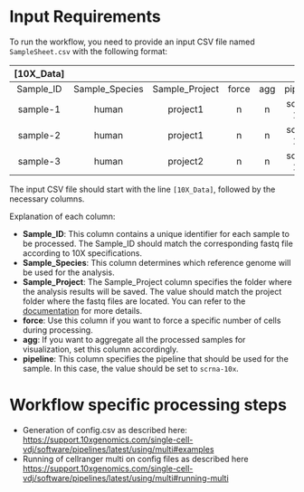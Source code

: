 # Input Requirements

To run the workflow, you need to provide an input CSV file named `SampleSheet.csv` with the following format:

| [10X_Data]  |                   |                   |          |        |              |
|:-----------:|:-----------------:|:-----------------:|:--------:|:------:|:------------:|
| Sample_ID   | Sample_Species    | Sample_Project    | force    | agg    | pipeline     |
| sample-1    | human             | project1          | n        | n      | scrna-10x    |
| sample-2    | human             | project1          | n        | n      | scrna-10x    |
| sample-3    | human             | project2          | n        | n      | scrna-10x    |

The input CSV file should start with the line `[10X_Data]`, followed by the necessary columns.

Explanation of each column:

* **Sample_ID**: This column contains a unique identifier for each sample to be processed. The Sample_ID should match the corresponding fastq file according to 10X specifications.
* **Sample_Species**: This column determines which reference genome will be used for the analysis.
* **Sample_Project**: The Sample_Project column specifies the folder where the analysis results will be saved. The value should match the project folder where the fastq files are located. You can refer to the [documentation](/docs/Setup.md) for more details.
* **force**: Use this column if you want to force a specific number of cells during processing.
* **agg**: If you want to aggregate all the processed samples for visualization, set this column accordingly.
* **pipeline**: This column specifies the pipeline that should be used for the sample. In this case, the value should be set to `scrna-10x`.

# Workflow specific processing steps
* Generation of config.csv as described here: https://support.10xgenomics.com/single-cell-vdj/software/pipelines/latest/using/multi#examples
* Running of cellranger multi on config files as described here https://support.10xgenomics.com/single-cell-vdj/software/pipelines/latest/using/multi#running-multi